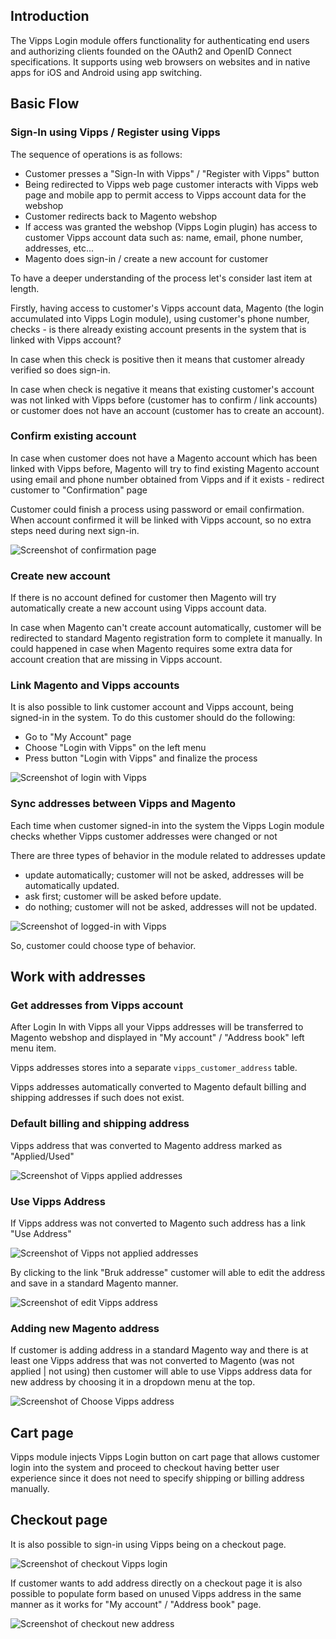## Introduction

The Vipps Login module offers functionality for authenticating end users and authorizing clients founded on the OAuth2 and OpenID Connect specifications. It supports using web browsers on websites and in native apps for iOS and Android using app switching.

## Basic Flow

### Sign-In using Vipps / Register using Vipps

The sequence of operations is as follows:

 - Customer presses a "Sign-In with Vipps" / "Register with Vipps" button
 - Being redirected to Vipps web page customer interacts with Vipps web page and mobile app to permit access to Vipps account data for the webshop
 - Customer redirects back to Magento webshop
 - If access was granted the webshop (Vipps Login plugin) has access to customer Vipps account data such as: name, email, phone number, addresses, etc...
 - Magento does sign-in / create a new account for customer
 
To have a deeper understanding of the process let's consider last item at length.

Firstly, having access to customer's Vipps account data, Magento (the login accumulated into Vipps Login module), using customer's phone number, checks - is there already existing account presents in the system that is linked with Vipps account? 

In case when this check is positive then it means that customer already verified so does sign-in.

In case when check is negative it means that existing customer's account was not linked with Vipps before (customer has to confirm / link accounts) or customer does not have an account (customer has to create an account).

### Confirm existing account

In case when customer does not have a Magento account which has been linked with Vipps before, Magento will try to find existing Magento account using email and phone number obtained from Vipps and if it exists - redirect customer to "Confirmation" page

Customer could finish a process using password or email confirmation. When account confirmed it will be linked with Vipps account, so no extra steps need during next sign-in.


![Screenshot of confirmation page](docs/images/confirmation.png)

    
### Create new account
  
If there is no account defined for customer then Magento will try automatically create a new account using Vipps account data.
   
In case when Magento can't create account automatically, customer will be redirected to standard Magento registration form to complete it manually.
In could happened in case when Magento requires some extra data for account creation that are missing in Vipps account.


### Link Magento and Vipps accounts

It is also possible to link customer account and Vipps account, being signed-in in the system.
To do this customer should do the following:
 - Go to "My Account" page
 - Choose "Login with Vipps" on the left menu
 - Press button "Login with Vipps" and finalize the process 
 
![Screenshot of login with Vipps](docs/images/account-login-with-vipps.png)
    
### Sync addresses between Vipps and Magento

Each time when customer signed-in into the system the Vipps Login module checks whether Vipps customer addresses were changed or not

There are three types of behavior in the module related to addresses update

 - update automatically; customer will not be asked, addresses will be automatically updated.
 - ask first; customer will be asked before update.
 - do nothing; customer will not be asked, addresses will not be updated.
 
![Screenshot of logged-in with Vipps](docs/images/account-logged-in-with-vipps.png)

So, customer could choose type of behavior.


## Work with addresses

### Get addresses from Vipps account

After Login In with Vipps all your Vipps addresses will be transferred to Magento webshop and displayed in "My account" / "Address book" left menu item.

Vipps addresses stores into a separate `vipps_customer_address` table.

Vipps addresses automatically converted to Magento default billing and shipping addresses if such does not exist.

### Default billing and shipping address

Vipps address that was converted to Magento address marked as "Applied/Used"

![Screenshot of Vipps applied addresses](docs/images/account-vipps-addresses-applied.png)

### Use Vipps Address

If Vipps address was not converted to Magento such address has a link "Use Address"

![Screenshot of Vipps not applied addresses](docs/images/account-vipps-addresses-not-applied.png)

By clicking to the link "Bruk addresse" customer will able to edit the address and save in a standard Magento manner.

![Screenshot of edit Vipps address](docs/images/account-edit-vipps-address.png)

### Adding new Magento address

If customer is adding address in a standard Magento way and there is at least one Vipps address that was not converted to Magento (was not applied | not using) then customer will able to use Vipps address data for new address by choosing it in a dropdown menu at the top.

![Screenshot of Choose Vipps address](docs/images/account-choose-vipps-address.png)

## Cart page

Vipps module injects Vipps Login button on cart page that allows customer login into the system and proceed to checkout having better user experience since it does not need to specify shipping or billing address manually.

## Checkout page

It is also possible to sign-in using Vipps being on a checkout page. 

![Screenshot of checkout Vipps login](docs/images/checkout-vipps-login.png)

If customer wants to add address directly on a checkout page it is also possible to populate form based on unused Vipps address in the same manner as it works for "My account" / "Address book" page.

![Screenshot of checkout new address](docs/images/checkout-new-address.png)
